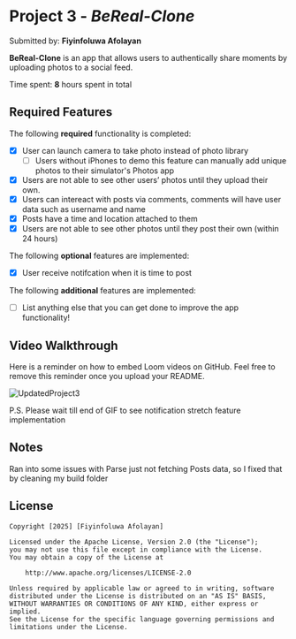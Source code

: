 # Project 3 - *BeReal-Clone*

Submitted by: **Fiyinfoluwa Afolayan**

**BeReal-Clone** is an app that allows users to authentically share moments by uploading photos to a social feed. 

Time spent: **8** hours spent in total

## Required Features

The following **required** functionality is completed:

- [x] User can launch camera to take photo instead of photo library
  - [ ] Users without iPhones to demo this feature can manually add unique photos to their simulator's Photos app
- [x] Users are not able to see other users’ photos until they upload their own.
- [x] Users can intereact with posts via comments, comments will have user data such as username and name
- [x] Posts have a time and location attached to them
- [x] Users are not able to see other photos until they post their own (within 24 hours)    
 
The following **optional** features are implemented:

- [x] User receive notifcation when it is time to post

The following **additional** features are implemented:

- [ ] List anything else that you can get done to improve the app functionality!

## Video Walkthrough

Here is a reminder on how to embed Loom videos on GitHub. Feel free to remove this reminder once you upload your README. 


![UpdatedProject3](https://github.com/user-attachments/assets/3c8594da-0037-44b0-93aa-57e671c0ea4e)


P.S. Please wait till end of GIF to see notification stretch feature implementation
## Notes

Ran into some issues with Parse just not fetching Posts data, so I fixed that by cleaning my build folder

## License

    Copyright [2025] [Fiyinfoluwa Afolayan]

    Licensed under the Apache License, Version 2.0 (the "License");
    you may not use this file except in compliance with the License.
    You may obtain a copy of the License at

        http://www.apache.org/licenses/LICENSE-2.0

    Unless required by applicable law or agreed to in writing, software
    distributed under the License is distributed on an "AS IS" BASIS,
    WITHOUT WARRANTIES OR CONDITIONS OF ANY KIND, either express or implied.
    See the License for the specific language governing permissions and
    limitations under the License.
